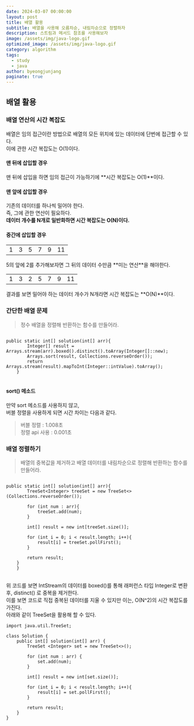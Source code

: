 ```yaml
---
date: 2024-03-07 00:00:00
layout: post
title: 배열 활용
subtitle: 배열을 사용해 오름차순, 내림차순으로 정렬하자
description: 스트림과 메서드 참조를 사용해보자
image: /assets/img/java-logo.gif
optimized_image: /assets/img/java-logo.gif
category: algorithm
tags:
  - study
  - java
author: byeongjunjang
paginate: true
---
```


## 배열 활용

### 배열 연산의 시간 복잡도

배열은 임의 접근이란 방법으로 배열의 모든 위치에 있는 데이터에 단번에 접근할 수 있다.  
이에 관한 시간 복잡도는 O(1)이다.

#### 맨 뒤에 삽입할 경우

맨 뒤에 삽입을 하면 임의 접근이 가능하기에 **시간 복잡도는 O(1)**이다.

#### 맨 앞에 삽입할 경우

기존의 데이터를 하나씩 밀어야 한다.  
즉, 그에 관한 연산이 필요하다.  
**데이터 개수를 N개로 일반화하면 시간 복잡도는 O(N)이다.**

#### 중간에 삽입할 경우

<table>
  <tbody>
    <tr>
    <td>1</td>
      <td>3</td>
      <td>5</td>
      <td>7</td>
      <td>9</td>
      <td>11</td>
    </tr>
  </tbody>
</table>
5의 앞에 2를 추가해보자면 그 뒤의 데이터 수만큼 **미는 연산**을 해야한다.
<table>
  <tbody>
    <tr>
      <td>1</td>
      <td>3</td>
      <td>2</td>
      <td>5</td>
      <td>7</td>
      <td>9</td>
      <td>11</td>
    </tr>
  </tbody>
</table>

결과를 보면 밀어야 하는 데이터 개수가 N개라면 시간 복잡도는 **O(N)**이다.  


### 간단한 배열 문제

>정수 배열을 정렬해 반환하는 함수를 만들어라.

<pre>
<code>
public static int[] solution(int[] arr){
        Integer[] result = Arrays.stream(arr).boxed().distinct().toArray(Integer[]::new);
        Arrays.sort(result, Collections.reverseOrder());
        return Arrays.stream(result).mapToInt(Integer::intValue).toArray();
    }
</code>
</pre>

#### sort() 메소드

만약 sort 메소드를 사용하지 않고,  
버블 정렬을 사용하게 되면 시간 차이는 다음과 같다.

> 버블 정렬 : 1.008초  
정렬 api 사용 : 0.001초

### 배열 정렬하기

> 배열의 중복값을 제거하고 배열 데이터를 내림차순으로 정렬해 반환하는 함수를 만들어라.

<pre>
<code>
public static int[] solution(int[] arr){
        TreeSet&lt;Integer&gt; treeSet = new TreeSet<>(Collections.reverseOrder());
        
        for (int num : arr){
            treeSet.add(num);
        }

        int[] result = new int[treeSet.size()];

        for (int i = 0; i < result.length; i++){
            result[i] = treeSet.pollFirst();
        }

        return result;
    }
    }
</code>
</pre>

위 코드를 보면 IntStream의 데이터를 boxed()를 통해 래퍼런스 타입 Integer로 변환 후, distinct() 로 중복을 제거한다.  
이를 보면 코드로 직접 중복된 데이터를 지울 수 있지만 이는, O(N^2)의 시간 복잡도를 가진다.  
아래와 같이 TreeSet을 활용해 할 수 있다.

<pre>
<code>import java.util.TreeSet;

class Solution {
    public int[] solution(int[] arr) {
        TreeSet &lt;Integer&gt; set = new TreeSet&lt;&gt;();
        
        for (int num : arr) {
            set.add(num);
        }

        int[] result = new int[set.size()];
        
        for (int i = 0; i < result.length; i++){
            result[i] = set.pollFirst();
        }
        
        return result;
    }
}</code></pre>